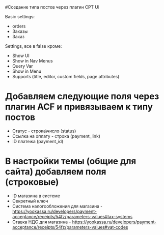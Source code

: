 #Создание типа постов через плагин CPT UI

Basic settings:
- orders
- Заказы
- Заказ

Settings, все в false кроме:
- Show UI
- Show in Nav Menus
- Query Var
- Show in Menu
- Supports (title, editor, custom fields, page attributes)


# Добавляем следующие поля через плагин ACF и привязываем к типу постов

- Статус - строка\число (status)
- Ссылка на оплату - строка (payment_link)
- ID платежа (payment_id)

# В настройки темы (общие для сайта) добавляем поля (строковые)
- ID магазина в системе
- Секретный ключ
- Система налогообложения для магазина - https://yookassa.ru/developers/payment-acceptance/receipts/54fz/parameters-values#tax-systems
- Ставка НДС для магазина - https://yookassa.ru/developers/payment-acceptance/receipts/54fz/parameters-values#vat-codes